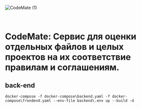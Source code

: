 &nbsp;

![CodeMate (1)](https://github.com/user-attachments/assets/538afd93-3de4-443c-ad16-33a1fb6db8a2)

&nbsp;

# CodeMate: Сервис для оценки отдельных файлов и целых проектов на их соответствие правилам и соглашениям.

## back-end

```shell
docker-compose -f docker-compose\backend.yaml -f docker-compose\frondend.yaml --env-file backend\.env up --build -d
```
